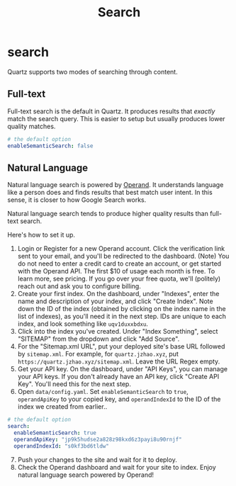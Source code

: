 ﻿---
title: "Search"
---

# search


Quartz supports two modes of searching through content.

## Full-text
Full-text search is the default in Quartz. It produces results that *exactly* match the search query. This is easier to setup but usually produces lower quality matches.

```yaml {title="data/config.yaml"}
# the default option
enableSemanticSearch: false
```

## Natural Language
Natural language search is powered by [Operand](https://beta.operand.ai/). It understands language like a person does and finds results that best match user intent. In this sense, it is closer to how Google Search works.

Natural language search tends to produce higher quality results than full-text search.

Here's how to set it up.

1. Login or Register for a new Operand account. Click the verification link sent to your email, and you'll be redirected to the dashboard. (Note) You do not need to enter a credit card to create an account, or get started with the Operand API. The first $10 of usage each month is free. To learn more, see pricing. If you go over your free quota, we'll (politely) reach out and ask you to configure billing.
2. Create your first index. On the dashboard, under "Indexes", enter the name and description of your index, and click "Create Index". Note down the ID of the index (obtained by clicking on the index name in the list of indexes), as you'll need it in the next step. IDs are unique to each index, and look something like `uqv1duxxbdxu`.
3. Click into the index you've created. Under "Index Something", select "SITEMAP" from the dropdown and click "Add Source".
4. For the "Sitemap.xml URL", put your deployed site's base URL followed by `sitemap.xml`. For example, for `quartz.jzhao.xyz`, put `https://quartz.jzhao.xyz/sitemap.xml`. Leave the URL Regex empty. 
5. Get your API key. On the dashboard, under "API Keys", you can manage your API keys. If you don't already have an API key, click "Create API Key". You'll need this for the next step.
6. Open `data/config.yaml`. Set `enableSemanticSearch` to `true`, `operandApiKey` to your copied key, and `operandIndexId` to the ID of the index we created from earlier..

```yaml {title="data/config.yaml"}
# the default option
search:
  enableSemanticSearch: true
  operandApiKey: "jp9k5hudse2a828z98kxd6z3payi8u90rnjf"
  operandIndexId: "s0kf3bd6tldw"
```
7. Push your changes to the site and wait for it to deploy.
8. Check the Operand dashboard and wait for your site to index. Enjoy natural language search powered by Operand!
